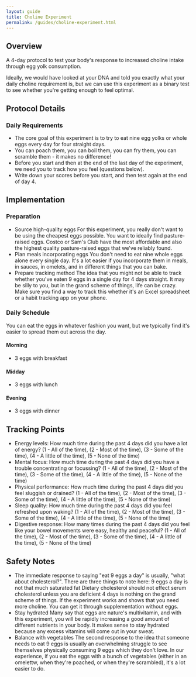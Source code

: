 ```yaml
---
layout: guide
title: Choline Experiment
permalink: /guides/choline-experiment.html
---
```


## Overview
A 4-day protocol to test your body's response to increased choline intake through egg yolk consumption.

Ideally, we would have looked at your DNA and told you exactly what your daily choline requirement is, but we can use this experiment as a binary test to see whether you're getting enough to feel optimal. 

## Protocol Details
### Daily Requirements
- The core goal of this experiment is to try to eat nine egg yolks or whole eggs every day for four straight days.
- You can poach them, you can boil them, you can fry them, you can scramble them - it makes no difference!
- Before you start and then at the end of the last day of the experiment, we need you to track how you feel (questions below).
- Write down your scores before you start, and then test again at the end of day 4.

## Implementation
### Preparation
- Source high-quality eggs
  For this experiment, you really don't want to be using the cheapest eggs possible. You want to ideally find pasture-raised eggs. Costco or Sam's Club have the most affordable and also the highest quality pasture-raised eggs that we've reliably found.
- Plan meals incorporating eggs
  You don't need to eat nine whole eggs alone every single day. It's a lot easier if you incorporate them in meals, in sauces, in omelets, and in different things that you can bake.
- Prepare tracking method
  The idea that you might not be able to track whether you've eaten 9 eggs in a single day for 4 days straight. It may be silly to you, but in the grand scheme of things, life can be crazy. Make sure you find a way to track this whether it's an Excel spreadsheet or a habit tracking app on your phone.

### Daily Schedule
You can eat the eggs in whatever fashion you want, but we typically find it's easier to spread them out across the day. 
#### Morning
- 3 eggs with breakfast
#### Midday
- 3 eggs with lunch
#### Evening
- 3 eggs with dinner

## Tracking Points
- Energy levels: How much time during the past 4 days did you have a lot of energy? (1 - All of the time), (2 - Most of the time), (3 - Some of the time),  (4 - A little of the time), (5 - None of the time)
- Mental focus: How much time during the past 4 days did you have a trouble concentrating or focussing? (1 - All of the time), (2 - Most of the time), (3 - Some of the time),  (4 - A little of the time), (5 - None of the time)
- Physical performance: How much time during the past 4 days did you feel sluggish or drained? (1 - All of the time), (2 - Most of the time), (3 - Some of the time),  (4 - A little of the time), (5 - None of the time)
- Sleep quality: How much time during the past 4 days did you feel refreshed upon waking? (1 - All of the time), (2 - Most of the time), (3 - Some of the time),  (4 - A little of the time), (5 - None of the time)
- Digestive response: How many times during the past 4 days did you feel like your bowel movements were easy, healthy and peaceful? (1 - All of the time), (2 - Most of the time), (3 - Some of the time),  (4 - A little of the time), (5 - None of the time)

## Safety Notes
- The immediate response to saying "eat 9 eggs a day" is usually, "what about cholesterol?". There are three things to note here:
  9 eggs a day is not that much saturated fat
  Dietary cholesterol should not effect serum cholesterol unless you are deficient
  4 days is nothing on the grand scheme of things. If the experiment works and shows that you need more choline. You can get it through supplementation without eggs.
- Stay hydrated
  Many say that eggs are nature's multivitamin, and with this experiment, you will be rapidly increasing a good amount of different nutrients in your body. It makes sense to stay hydrated because any excess vitamins will come out in your sweat.
- Balance with vegetables
  The second response to the idea that someone needs to eat 9 eggs is usually an overwhelming struggle to see themselves physically consuming 9 eggs which they don't love. In our experience, if you eat the eggs with a bunch of vegetables (either in an omelettw, when they're poached, or when they're scrambled), it's a lot easier to do. 
